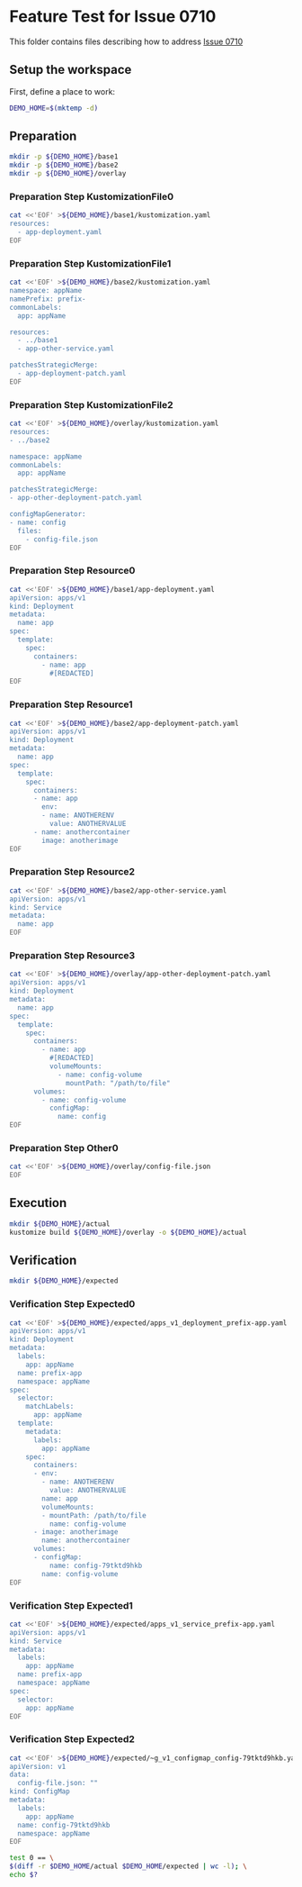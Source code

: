 # Feature Test for Issue 0710


This folder contains files describing how to address [Issue 0710](https://github.com/kubernetes-sigs/kustomize/issues/0710)

## Setup the workspace

First, define a place to work:

<!-- @makeWorkplace @test -->
```bash
DEMO_HOME=$(mktemp -d)
```

## Preparation

<!-- @makeDirectories @test -->
```bash
mkdir -p ${DEMO_HOME}/base1
mkdir -p ${DEMO_HOME}/base2
mkdir -p ${DEMO_HOME}/overlay
```

### Preparation Step KustomizationFile0

<!-- @createKustomizationFile0 @test -->
```bash
cat <<'EOF' >${DEMO_HOME}/base1/kustomization.yaml
resources:
  - app-deployment.yaml
EOF
```


### Preparation Step KustomizationFile1

<!-- @createKustomizationFile1 @test -->
```bash
cat <<'EOF' >${DEMO_HOME}/base2/kustomization.yaml
namespace: appName
namePrefix: prefix-
commonLabels:
  app: appName

resources:
  - ../base1
  - app-other-service.yaml

patchesStrategicMerge:
  - app-deployment-patch.yaml
EOF
```


### Preparation Step KustomizationFile2

<!-- @createKustomizationFile2 @test -->
```bash
cat <<'EOF' >${DEMO_HOME}/overlay/kustomization.yaml
resources:
- ../base2

namespace: appName
commonLabels:
  app: appName

patchesStrategicMerge:
- app-other-deployment-patch.yaml

configMapGenerator:
- name: config
  files:
    - config-file.json
EOF
```


### Preparation Step Resource0

<!-- @createResource0 @test -->
```bash
cat <<'EOF' >${DEMO_HOME}/base1/app-deployment.yaml
apiVersion: apps/v1
kind: Deployment
metadata:
  name: app
spec:
  template:
    spec:
      containers:
        - name: app
          #[REDACTED]
EOF
```


### Preparation Step Resource1

<!-- @createResource1 @test -->
```bash
cat <<'EOF' >${DEMO_HOME}/base2/app-deployment-patch.yaml
apiVersion: apps/v1
kind: Deployment
metadata:
  name: app
spec:
  template:
    spec:
      containers:
      - name: app
        env:
        - name: ANOTHERENV
          value: ANOTHERVALUE
      - name: anothercontainer
        image: anotherimage
EOF
```


### Preparation Step Resource2

<!-- @createResource2 @test -->
```bash
cat <<'EOF' >${DEMO_HOME}/base2/app-other-service.yaml
apiVersion: apps/v1
kind: Service
metadata:
  name: app
EOF
```


### Preparation Step Resource3

<!-- @createResource3 @test -->
```bash
cat <<'EOF' >${DEMO_HOME}/overlay/app-other-deployment-patch.yaml
apiVersion: apps/v1
kind: Deployment
metadata:
  name: app
spec:
  template:
    spec:
      containers:
        - name: app
          #[REDACTED]
          volumeMounts:
            - name: config-volume
              mountPath: "/path/to/file"
      volumes:
        - name: config-volume
          configMap:
            name: config
EOF
```


### Preparation Step Other0

<!-- @createOther0 @test -->
```bash
cat <<'EOF' >${DEMO_HOME}/overlay/config-file.json
EOF
```

## Execution

<!-- @build @test -->
```bash
mkdir ${DEMO_HOME}/actual
kustomize build ${DEMO_HOME}/overlay -o ${DEMO_HOME}/actual
```

## Verification

<!-- @createExpectedDir @test -->
```bash
mkdir ${DEMO_HOME}/expected
```


### Verification Step Expected0

<!-- @createExpected0 @test -->
```bash
cat <<'EOF' >${DEMO_HOME}/expected/apps_v1_deployment_prefix-app.yaml
apiVersion: apps/v1
kind: Deployment
metadata:
  labels:
    app: appName
  name: prefix-app
  namespace: appName
spec:
  selector:
    matchLabels:
      app: appName
  template:
    metadata:
      labels:
        app: appName
    spec:
      containers:
      - env:
        - name: ANOTHERENV
          value: ANOTHERVALUE
        name: app
        volumeMounts:
        - mountPath: /path/to/file
          name: config-volume
      - image: anotherimage
        name: anothercontainer
      volumes:
      - configMap:
          name: config-79tktd9hkb
        name: config-volume
EOF
```


### Verification Step Expected1

<!-- @createExpected1 @test -->
```bash
cat <<'EOF' >${DEMO_HOME}/expected/apps_v1_service_prefix-app.yaml
apiVersion: apps/v1
kind: Service
metadata:
  labels:
    app: appName
  name: prefix-app
  namespace: appName
spec:
  selector:
    app: appName
EOF
```


### Verification Step Expected2

<!-- @createExpected2 @test -->
```bash
cat <<'EOF' >${DEMO_HOME}/expected/~g_v1_configmap_config-79tktd9hkb.yaml
apiVersion: v1
data:
  config-file.json: ""
kind: ConfigMap
metadata:
  labels:
    app: appName
  name: config-79tktd9hkb
  namespace: appName
EOF
```


<!-- @compareActualToExpected @test -->
```bash
test 0 == \
$(diff -r $DEMO_HOME/actual $DEMO_HOME/expected | wc -l); \
echo $?
```

